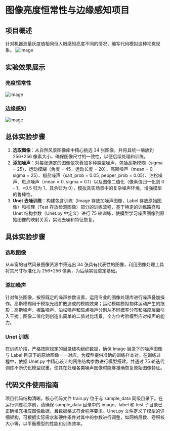 # 图像亮度恒常性与边缘感知项目

## 项目概述
针对机器测量灰度值相同但人眼感知亮度不同的情况，编写代码模拟这种视觉现象。
![image](https://github.com/user-attachments/assets/71c3578d-6c70-4878-94a5-e5765331bc6b)


## 实验效果展示
### 亮度恒常性
![image](https://github.com/user-attachments/assets/de839672-c0ea-4b36-bf78-f92205405ff6)

### 边缘感知
![image](https://github.com/user-attachments/assets/d4fcc748-e71d-4f0e-8536-261617aa15e6)


## 总体实验步骤
1. **选取图像**：从自然风景图像库中精心挑选 34 张图像，并将其统一缩放到 256*256 像素大小，确保图像尺寸的一致性，以便后续处理和训练。
2. **添加噪声**：对每张选定的图像依次叠加多种类型噪声，包括高斯模糊（sigma = 25）、运动模糊（角度 = 45，运动长度 = 20）、高斯噪声（mean = 0, sigma = 25）、椒盐噪声（salt_prob = 0.05, pepper_prob = 0.05）、泊松噪声、斑点噪声（mean = 0, sigma = 0.1）以及图像二值化（像素值归一化到 0 - 1，>0.5 归为 1，其余归为 0），模拟真实场景中的复杂噪声环境，增强模型的鲁棒性。
3. **Unet 去噪训练**：构建包含训练（Image 存放加噪声图像，Label 存放原始图像）和推理（Test 存放检测图像）部分的训练流程，基于特定的训练路径和 Unet 结构参数（Unet.py 中定义）进行 75 轮训练，使模型学习噪声图像到原始图像的映射关系，实现去噪和特征恢复。

## 具体实验步骤
### 选取图像
从丰富的自然风景图像资源中筛选出 34 张具有代表性的图像，利用图像处理工具将其尺寸标准化为 256*256 像素，为后续实验奠定基础。

### 添加噪声
针对每张图像，按照既定的噪声参数设置，运用专业的图像处理库进行噪声叠加操作。高斯模糊用于模拟光线扩散造成的模糊效果；运动模糊模拟物体运动产生的拖影；高斯噪声、椒盐噪声、泊松噪声和斑点噪声分别从不同概率分布和强度层面引入干扰；图像二值化则创造出简单的二值对比场景，全方位考验模型应对噪声的能力。

### Unet 训练
在训练阶段，严格按照规定的目录结构组织数据，确保 Image 目录下的噪声图像与 Label 目录下的原始图像一一对应，为模型提供准确的训练样本对。在训练过程中，依据 Unet.py 中精心设计的网络结构参数进行模型搭建，并通过 75 轮迭代训练不断优化模型权重，使其在处理各类噪声图像时能够准确恢复原始图像特征。

## 代码文件使用指南
项目代码结构清晰，核心代码文件 train.py 位于与 sample_data 同级目录下。在运行训练程序前，请确保 sample_data 目录中的 image、label 和 test 子目录已正确填充相应图像数据，且数据格式符合程序要求。Unet.py 文件定义了模型的详细架构，可根据实际需求和硬件条件对其中的参数进行调整，如网络层数、卷积核大小等，以平衡模型的性能和训练效率。
